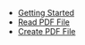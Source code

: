 - [Getting Started](getting-started.md)
- [Read PDF File](read-pdf-file.md)
- [Create PDF File](create-pdf-file.md)

